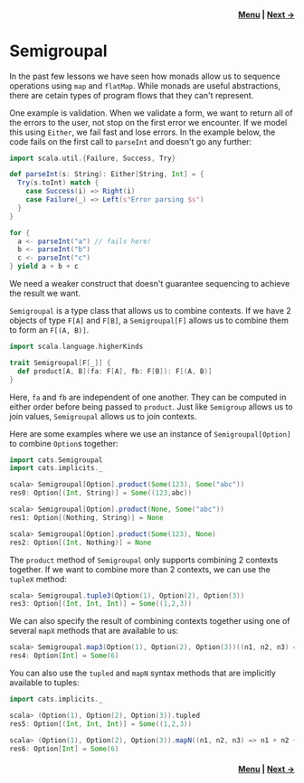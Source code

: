 <h4 align="right">
    <a href="lesson5.md">Menu</a> |
    <a href="lesson5_2_validated.md">Next →</a>
</h4>

<h1>Semigroupal</h1>

In the past few lessons we have seen how monads allow us to sequence operations using `map` and `flatMap`. While monads 
are useful abstractions, there are cetain types of program flows that they can't represent.

One example is validation. When we validate a form, we want to return all of the errors to the user, not stop on the
first error we encounter. If we model this using `Either`, we fail fast and lose errors. In the example below, the code
fails on the first call to `parseInt` and doesn't go any further:

```scala
import scala.util.{Failure, Success, Try}

def parseInt(s: String): Either[String, Int] = {
  Try(s.toInt) match {
    case Success(i) => Right(i)
    case Failure(_) => Left(s"Error parsing $s")
  }
}

for {
  a <- parseInt("a") // fails here!
  b <- parseInt("b")
  c <- parseInt("c")
} yield a + b + c
```

We need a weaker construct that doesn't guarantee sequencing to achieve the result we want.

`Semigroupal` is a type class that allows us to combine contexts. If we have 2 objects of type `F[A]` and `F[B]`, a
`Semigroupal[F]` allows us to combine them to form an `F[(A, B)]`.

```scala
import scala.language.higherKinds

trait Semigroupal[F[_]] {
  def product[A, B](fa: F[A], fb: F[B]): F[(A, B)]
}
```

Here, `fa` and `fb` are independent of one another. They can be computed in either order before being passed to 
`product`. Just like `Semigroup` allows us to join values, `Semigroupal` allows us to join contexts.

Here are some examples where we use an instance of `Semigroupal[Option]` to combine `Option`s together:

```scala
import cats.Semigroupal
import cats.implicits._

scala> Semigroupal[Option].product(Some(123), Some("abc"))
res0: Option[(Int, String)] = Some((123,abc))

scala> Semigroupal[Option].product(None, Some("abc"))
res1: Option[(Nothing, String)] = None

scala> Semigroupal[Option].product(Some(123), None)
res2: Option[(Int, Nothing)] = None
```

The `product` method of `Semigroupal` only supports combining 2 contexts together. If we want to combine more than 2
contexts, we can use the `tupleX` method:

```scala
scala> Semigroupal.tuple3(Option(1), Option(2), Option(3))
res3: Option[(Int, Int, Int)] = Some((1,2,3))
```

We can also specify the result of combining contexts together using one of several `mapX` methods that are available to
us:

```scala
scala> Semigroupal.map3(Option(1), Option(2), Option(3))((n1, n2, n3) => n1 + n2 + n3)
res4: Option[Int] = Some(6)
```

You can also use the `tupled` and `mapN` syntax methods that are implicitly available to tuples:

```scala
import cats.implicits._

scala> (Option(1), Option(2), Option(3)).tupled
res5: Option[(Int, Int, Int)] = Some((1,2,3))

scala> (Option(1), Option(2), Option(3)).mapN((n1, n2, n3) => n1 + n2 + n3)
res6: Option[Int] = Some(6)
```

<h4 align="right">
    <a href="lesson5.md">Menu</a> |
    <a href="lesson5_2_validated.md">Next →</a>
</h4>